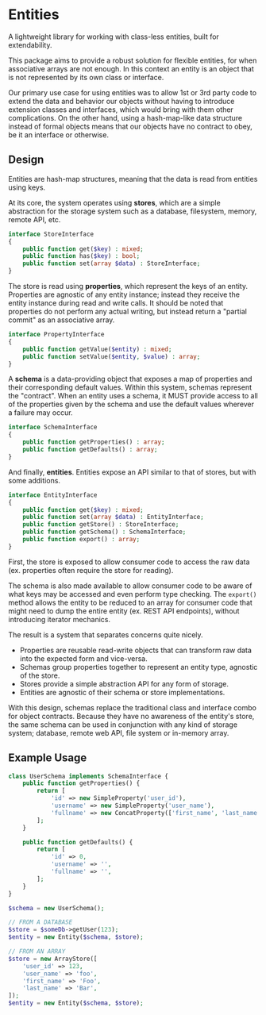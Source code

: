 # Entities

A lightweight library for working with class-less entities, built for extendability.

This package aims to provide a robust solution for flexible entities, for when associative arrays are not enough. In
this context an entity is an object that is not represented by its own class or interface.

Our primary use case for using entities was to allow 1st or 3rd party code to extend the data and behavior our objects
without having to introduce extension classes and interfaces, which would bring with them other complications. On the
other hand, using a hash-map-like data structure instead of formal objects means that our objects have no contract to
obey, be it an interface or otherwise.

## Design

Entities are hash-map structures, meaning that the data is read from entities using keys.

At its core, the system operates using **stores**, which are a simple abstraction for the storage system such as a
database, filesystem, memory, remote API, etc.

```php
interface StoreInterface
{
    public function get($key) : mixed;
    public function has($key) : bool;
    public function set(array $data) : StoreInterface;
}
```

The store is read using **properties**, which represent the keys of an entity. Properties are agnostic of any entity
instance; instead they receive the entity instance during read and write calls. It should be noted that properties do
not perform any actual writing, but instead return a "partial commit" as an associative array.

```php
interface PropertyInterface
{
    public function getValue($entity) : mixed;
    public function setValue($entity, $value) : array;
}
```

A **schema** is a data-providing object that exposes a map of properties and their corresponding default values. Within
this system, schemas represent the "contract". When an entity uses a schema, it MUST provide access to all of the
properties given by the schema and use the default values wherever a failure may occur.

```php
interface SchemaInterface
{
    public function getProperties() : array;
    public function getDefaults() : array;
}
```

And finally, **entities**. Entities expose an API similar to that of stores, but with some additions.

```php
interface EntityInterface
{
    public function get($key) : mixed;
    public function set(array $data) : EntityInterface;
    public function getStore() : StoreInterface;
    public function getSchema() : SchemaInterface;
    public function export() : array;
}
```


First, the store is exposed to allow consumer code to access the raw data (ex. properties often require the store for reading).

The schema is also made available to allow consumer code to be aware of what keys may be accessed and even perform type
checking. The `export()` method allows the entity to be reduced to an array for consumer code that might need to dump the
entire entity (ex. REST API endpoints), without introducing iterator mechanics.

The result is a system that separates concerns quite nicely.
* Properties are reusable read-write objects that can transform raw data into the expected form and vice-versa.
* Schemas group properties together to represent an entity type, agnostic of the store.
* Stores provide a simple abstraction API for any form of storage.
* Entities are agnostic of their schema or store implementations.

With this design, schemas replace the traditional class and interface combo for object contracts. Because they have no
awareness of the entity's store, the same schema can be used in conjunction with any kind of storage system; database,
remote web API, file system or in-memory array.

## Example Usage

```php
class UserSchema implements SchemaInterface {
    public function getProperties() {
        return [
            'id' => new SimpleProperty('user_id'),
            'username' => new SimpleProperty('user_name'),
            'fullname' => new ConcatProperty(['first_name', 'last_name']),
        ];
    }

    public function getDefaults() {
        return [
            'id' => 0,
            'username' => '',
            'fullname' => '',
        ];
    }
}

$schema = new UserSchema();

// FROM A DATABASE
$store = $someDb->getUser(123);
$entity = new Entity($schema, $store);

// FROM AN ARRAY
$store = new ArrayStore([
    'user_id' => 123,
    'user_name' => 'foo',
    'first_name' => 'Foo',
    'last_name' => 'Bar',
]);
$entity = new Entity($schema, $store);
```
